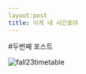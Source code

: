 ```yaml
---
layout:post 
title: 이게 내 시간표야
---
```

#두번째 포스트

![fall23timetable]({{site.url}}/images/2023-08-27-timetable23fall/fall23timetable.png)
